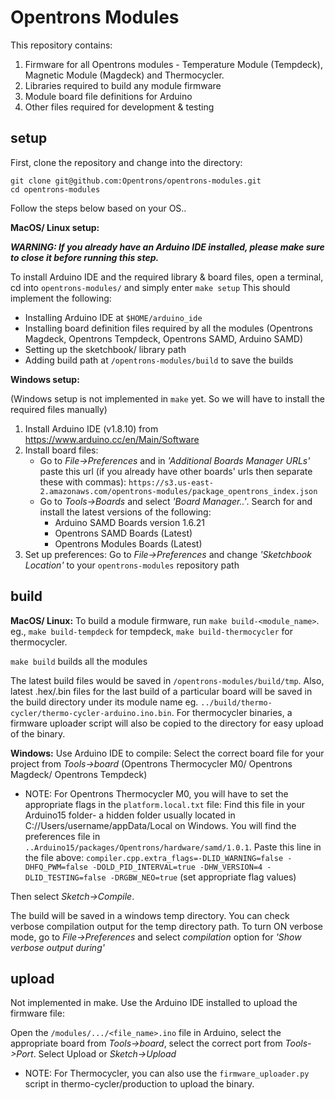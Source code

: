 # Opentrons Modules

This repository contains:
1. Firmware for all Opentrons modules - Temperature Module (Tempdeck),
Magnetic Module (Magdeck) and Thermocycler.
2. Libraries required to build any module firmware
3. Module board file definitions for Arduino
4. Other files required for development & testing

## setup

First, clone the repository and change into the directory:

```
git clone git@github.com:Opentrons/opentrons-modules.git
cd opentrons-modules
```

Follow the steps below based on your OS..

**MacOS/ Linux setup:**

**_WARNING: If you already have an Arduino IDE installed, please make sure to close it before
running this step._**

To install Arduino IDE and the required library & board files, open a terminal,
cd into `opentrons-modules/` and simply enter `make setup`
This should implement the following:
- Installing Arduino IDE at `$HOME/arduino_ide`
- Installing board definition files required by all the modules (Opentrons Magdeck,
  Opentrons Tempdeck, Opentrons SAMD, Arduino SAMD)
- Setting up the sketchbook/ library path
- Adding build path at `/opentrons-modules/build` to save the builds

**Windows setup:**

(Windows setup is not implemented in `make` yet. So we will have to install the required files manually)

1. Install Arduino IDE (v1.8.10) from https://www.arduino.cc/en/Main/Software
2. Install board files:
   - Go to _File->Preferences_ and in _'Additional Boards Manager URLs'_ paste this
   url (if you already have other boards' urls then separate these with commas):
`https://s3.us-east-2.amazonaws.com/opentrons-modules/package_opentrons_index.json`
   - Go to _Tools->Boards_ and select _'Board Manager..'_. Search for and install the
   latest versions of the following:
     - Arduino SAMD Boards version 1.6.21
     - Opentrons SAMD Boards (Latest)
     - Opentrons Modules Boards (Latest)
3. Set up preferences:
Go to _File->Preferences_ and change _'Sketchbook Location'_ to your `opentrons-modules` repository path

## build

**MacOS/ Linux:**
To build a module firmware, run `make build-<module_name>`.
eg., `make build-tempdeck` for tempdeck, `make build-thermocycler` for thermocycler.

`make build` builds all the modules

The latest build files would be saved in `/opentrons-modules/build/tmp`.
Also, latest .hex/.bin files for the last build of a particular board will be saved
in the build directory under its module name eg. `../build/thermo-cycler/thermo-cycler-arduino.ino.bin`.
For thermocycler binaries, a firmware uploader script will also be copied to the directory for easy upload of the binary.

**Windows:**
Use Arduino IDE to compile:
Select the correct board file for your project from _Tools->board_ (Opentrons Thermocycler M0/ Opentrons Magdeck/ Opentrons Tempdeck)

* NOTE: For Opentrons Thermocycler M0, you will have to set the appropriate flags in the `platform.local.txt` file: Find this file in your Arduino15 folder- a hidden folder usually located in C://Users/username/appData/Local on Windows. You will find the preferences file in `..Arduino15/packages/Opentrons/hardware/samd/1.0.1`. Paste this line in the file above: `compiler.cpp.extra_flags=-DLID_WARNING=false -DHFQ_PWM=false -DOLD_PID_INTERVAL=true -DHW_VERSION=4 -DLID_TESTING=false -DRGBW_NEO=true` (set appropriate flag values)

Then select _Sketch->Compile_.

The build will be saved in a windows temp directory. You can check verbose compilation
output for the temp directory path. To turn ON verbose mode, go to _File->Preferences_
and select _compilation_ option for _'Show verbose output during'_

## upload

Not implemented in make.
Use the Arduino IDE installed to upload the firmware file:

Open the `/modules/.../<file_name>.ino` file in Arduino, select the appropriate board from _Tools->board_,
 select the correct port from _Tools->Port_. Select Upload or _Sketch->Upload_

* NOTE: For Thermocycler, you can also use the `firmware_uploader.py` script in thermo-cycler/production to upload the binary.
